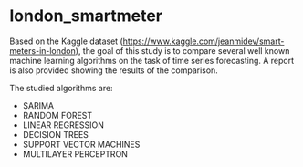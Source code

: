 # london_smartmeter
Based on the Kaggle dataset (https://www.kaggle.com/jeanmidev/smart-meters-in-london), the goal of this study is to compare several well known machine learning algorithms on the task of time series forecasting. A report is also provided showing the results of the comparison.

The studied algorithms are:
* SARIMA
* RANDOM FOREST
* LINEAR REGRESSION
* DECISION TREES
* SUPPORT VECTOR MACHINES
* MULTILAYER PERCEPTRON
